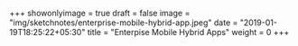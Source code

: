 +++
showonlyimage = true
draft = false
image = "img/sketchnotes/enterprise-mobile-hybrid-app.jpeg"
date = "2019-01-19T18:25:22+05:30"
title = "Enterpise Mobile Hybrid Apps"
weight = 0
+++


